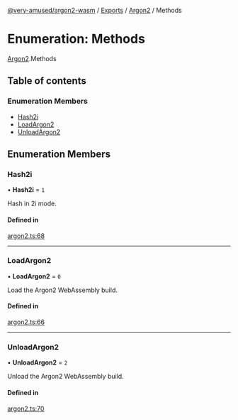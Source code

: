 [@very-amused/argon2-wasm](../README.md) / [Exports](../modules.md) / [Argon2](../modules/Argon2.md) / Methods

# Enumeration: Methods

[Argon2](../modules/Argon2.md).Methods

## Table of contents

### Enumeration Members

- [Hash2i](Argon2.Methods.md#hash2i)
- [LoadArgon2](Argon2.Methods.md#loadargon2)
- [UnloadArgon2](Argon2.Methods.md#unloadargon2)

## Enumeration Members

### Hash2i

• **Hash2i** = ``1``

Hash in 2i mode.

#### Defined in

[argon2.ts:68](https://github.com/very-amused/argon2-wasm/blob/b5d6815/src/argon2.ts#L68)

___

### LoadArgon2

• **LoadArgon2** = ``0``

Load the Argon2 WebAssembly build.

#### Defined in

[argon2.ts:66](https://github.com/very-amused/argon2-wasm/blob/b5d6815/src/argon2.ts#L66)

___

### UnloadArgon2

• **UnloadArgon2** = ``2``

Unload the Argon2 WebAssembly build.

#### Defined in

[argon2.ts:70](https://github.com/very-amused/argon2-wasm/blob/b5d6815/src/argon2.ts#L70)
